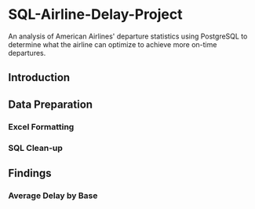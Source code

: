 # SQL-Airline-Delay-Project
An analysis of American Airlines' departure statistics using PostgreSQL to determine what the airline can optimize to achieve more on-time departures.

## Introduction


## Data Preparation 
### Excel Formatting

### SQL Clean-up



## Findings
### Average Delay by Base

